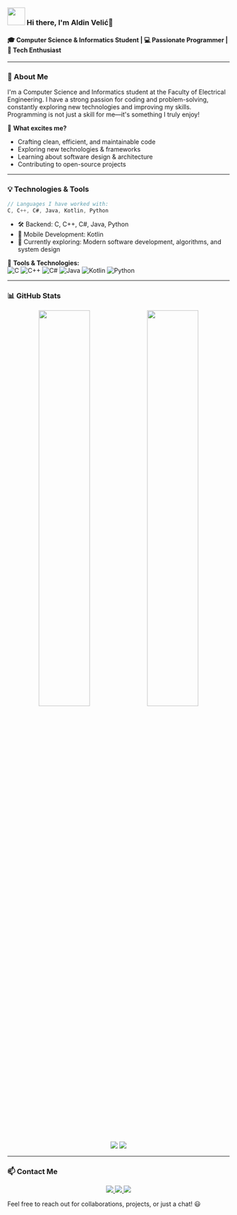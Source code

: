 ### <img src="https://raw.githubusercontent.com/Velicaldin/Velicaldin/main/wave.gif" width="40px"> Hi there, I'm Aldin Velić👋

#### 🎓 Computer Science & Informatics Student | 💻 Passionate Programmer | 🚀 Tech Enthusiast

---

### 🔹 About Me
I'm a Computer Science and Informatics student at the Faculty of Electrical Engineering. I have a strong passion for coding and problem-solving, constantly exploring new technologies and improving my skills. Programming is not just a skill for me—it's something I truly enjoy! 

🌟 **What excites me?**
- Crafting clean, efficient, and maintainable code
- Exploring new technologies & frameworks
- Learning about software design & architecture
- Contributing to open-source projects

---

### 💡 Technologies & Tools

```c
// Languages I have worked with:
C, C++, C#, Java, Kotlin, Python
```

- 🛠️ Backend: C, C++, C#, Java, Python  
- 📱 Mobile Development: Kotlin  
- 🎯 Currently exploring: Modern software development, algorithms, and system design  

🔧 **Tools & Technologies:**  
![C](https://img.shields.io/badge/-C-00599C?style=flat&logo=c&logoColor=white)
![C++](https://img.shields.io/badge/-C++-00599C?style=flat&logo=c%2B%2B&logoColor=white)
![C#](https://img.shields.io/badge/-C%23-239120?style=flat&logo=c-sharp&logoColor=white)
![Java](https://img.shields.io/badge/-Java-007396?style=flat&logo=java&logoColor=white)
![Kotlin](https://img.shields.io/badge/-Kotlin-0095D5?style=flat&logo=kotlin&logoColor=white)
![Python](https://img.shields.io/badge/-Python-3776AB?style=flat&logo=python&logoColor=white)

---

### 📊 GitHub Stats

<p align="center">
  <img src="https://github-readme-stats.vercel.app/api?username=Velicaldin&show_icons=true&theme=radical" width="48%" />
  <img src="https://github-readme-streak-stats.herokuapp.com/?user=Velicaldin&theme=radical" width="48%" />
</p>

<p align="center">
  <img src="https://github-profile-summary-cards.vercel.app/api/cards/repos-per-language?username=Velicaldin&theme=radical" />
  <img src="https://github-profile-summary-cards.vercel.app/api/cards/most-commit-language?username=Velicaldin&theme=radical" />
</p>

---

### 📫 Contact Me
<p align="center">
  <a href="mailto:velicaldin252@gmail.com">
    <img src="https://img.shields.io/badge/Gmail-D14836?style=for-the-badge&logo=gmail&logoColor=white" />
  </a>
  <a href="https://www.instagram.com/aldin43/">
    <img src="https://img.shields.io/badge/Instagram-E4405F?style=for-the-badge&logo=instagram&logoColor=white" />
  </a>
  <a href="https://www.facebook.com/aldin.velic.2004">
    <img src="https://img.shields.io/badge/Facebook-1877F2?style=for-the-badge&logo=facebook&logoColor=white" />
  </a>
</p>

Feel free to reach out for collaborations, projects, or just a chat! 😃
